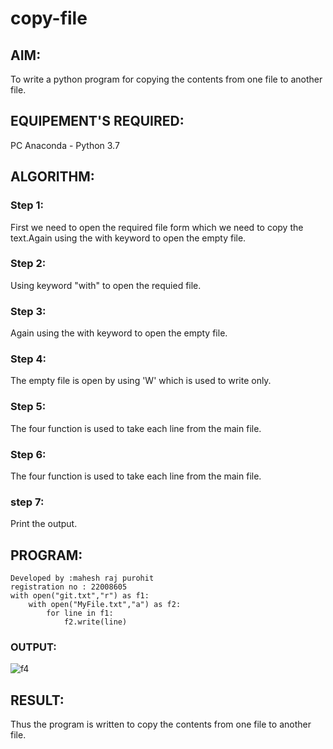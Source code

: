 # copy-file
## AIM:
To write a python program for copying the contents from one file to another file.
## EQUIPEMENT'S REQUIRED: 
PC
Anaconda - Python 3.7
## ALGORITHM: 
### Step 1:
First we need to open the required file form which we need to copy the text.Again using the with keyword to open the empty file.

### Step 2: 
Using keyword "with" to open the requied file.

### Step 3: 
Again using the with keyword to open the empty file.

### Step 4:  
The empty file is open by using 'W' which is used to write only.

### Step 5: 
The four function is used to take each line from the main file.

### Step 6:
The four function is used to take each line from the main file.

### step 7:
Print the output.

## PROGRAM:
```
Developed by :mahesh raj purohit
registration no : 22008605
with open("git.txt","r") as f1:
    with open("MyFile.txt","a") as f2:
        for line in f1:
            f2.write(line)
```
### OUTPUT:
![f4](https://user-images.githubusercontent.com/118749665/214775053-639de13d-e1ab-4d17-ba03-10611715b372.png)


## RESULT:
Thus the program is written to copy the contents from one file to another file.
